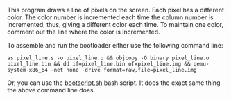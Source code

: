 This program draws a line of pixels on the screen. Each pixel has a different color. The color number is incremented each time the column number is incremented, thus, giving a different color each time. To maintain one color, comment out the line where the color is incremented.

To assemble and run the bootloader either use the following command line:

`as pixel_line.s -o pixel_line.o && objcopy -O binary pixel_line.o pixel_line.bin && dd if=pixel_line.bin of=pixel_line.img && qemu-system-x86_64 -net none -drive format=raw,file=pixel_line.img`

Or, you can use the [bootscript.sh](https://github.com/Demkeys/x86-Assembly-ATT-Bootloaders/blob/master/PixelLineBoot/bootscript.sh) bash script. It does the exact same thing the above command line does.
